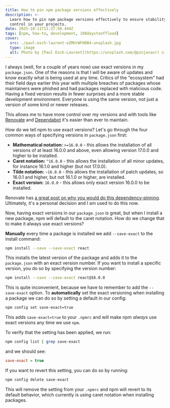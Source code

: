 ```yaml
---
title: How to pin npm package versions effectively
description: >-
  Learn how to pin npm package versions effectively to ensure stability and
  control in your projects.
date: 2025-10-11T11:37:50.444Z
tags: [npm, how-to, development, 100daystooffload]
cover:
  src: ./paul-esch-laurent-oZMUrWFHOB4-unsplash.jpg
  type: image
  alt: Photo by [Paul Esch-Laurent](https://unsplash.com/@pinjasaur) via [Unsplash](https://unsplash.com/)
---
```


I always (well, for a couple of years now) use exact versions in my `package.json`. One of the reasons is that I will be aware of updates and know exactly what is being used at any time. Critics of the "ecosystem" had their field days earlier this year with multiple breaches of packages whose maintainers were phished and had packages replaced with malicious code. Having a fixed version results in fewer surprises and a more stable development environment. Everyone is using the same version, not just a version of some kind or newer releases.

This allows me to have more control over my versions and with tools like [Renovate](https://www.mend.io/renovate/) and [Dependabot](https://docs.github.com/en/code-security/getting-started/dependabot-quickstart-guide) it's easier than ever to maintain.

How do we tell npm to use exact versions? Let's go through the four common ways of specifying versions in `package.json` first:

* **Mathematical notation:** `>=16.0.0` - this allows the installation of all versions of at least 16.0.0 and above, even allowing version 17.0.0 and higher to be installed.
* **Caret notation:** `^16.0.0` - this allows the installation of all minor updates, for instance 16.1.0 and higher (but not 17.0.0).
* **Tilde notation:** `~16.0.0` - this allows the installation of patch updates, so 16.0.1 and higher, but not 16.1.0 or higher, are installed.
* **Exact version:** `16.0.0` - this allows only exact version 16.0.0 to be installed.

Renovate has [a great post on why you would do this dependency-pinning](https://docs.renovatebot.com/dependency-pinning/). Ultimately, it's a personal decision and I am used to do this now.

Now, having exact versions in our `package.json` is great, but when I install a new package, npm will default to the caret notation. How do we change that to make it always use exact versions?

**Manually** every time a package is installed we add `--save-exact` to the install command:

```bash
npm install --save --save-exact react
```

This installs the latest version of the package and adds it to the `package.json` with an exact version number. If you want to install a specific version, you do so by specifying the version number:

```bash
npm install --save --save-exact react@16.0.0
```

This is quite inconvenient, because we have to remember to add the `--save-exact` option. To **automatically** set the exact versioning when installing a package we can do so by setting a default in our config:

```bash
npm config set save-exact=true
```

This adds `save-exact=true` to your `.npmrc` and will make npm _always_ use exact versions any time we use `npm`.

To verify that the setting has been applied, we run:

```bash
npm config list | grep save-exact
```

and we should see:

```ini
save-exact = true
```

If you want to revert this setting, you can do so by running:

```bash
npm config delete save-exact
```

This will remove the setting from your `.npmrc` and npm will revert to its default behavior, which currently is using caret notation when installing packages.
